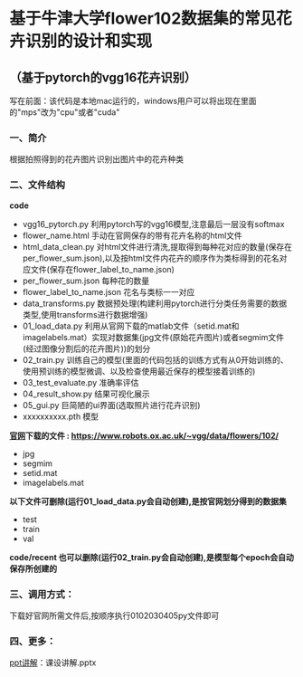 # 基于牛津大学flower102数据集的常见花卉识别的设计和实现
## （基于pytorch的vgg16花卉识别）
写在前面：该代码是本地mac运行的，windows用户可以将出现在里面的"mps"改为"cpu"或者"cuda"

### 一、简介
根据拍照得到的花卉图片识别出图片中的花卉种类

### 二、文件结构
**code**
+ vgg16_pytorch.py           利用pytorch写的vgg16模型,注意最后一层没有softmax
+ flower_name.html           手动在官网保存的带有花卉名称的html文件
+ html_data_clean.py         对html文件进行清洗,提取得到每种花对应的数量(保存在per_flower_sum.json),以及按html文件内花卉的顺序作为类标得到的花名对应文件(保存在flower_label_to_name.json)
+ per_flower_sum.json        每种花的数量
+ flower_label_to_name.json  花名与类标一一对应
+ data_transforms.py         数据预处理(构建利用pytorch进行分类任务需要的数据类型,使用transforms进行数据增强)
+ 01_load_data.py            利用从官网下载的matlab文件（setid.mat和imagelabels.mat）实现对数据集(jpg文件(原始花卉图片)或者segmim文件(经过图像分割后的花卉图片))的划分
+ 02_train.py                训练自己的模型(里面的代码包括的训练方式有从0开始训练的、使用预训练的模型微调、以及检查使用最近保存的模型接着训练的)
+ 03_test_evaluate.py        准确率评估
+ 04_result_show.py          结果可视化展示
+ 05_gui.py                  巨简陋的ui界面(选取照片进行花卉识别)
+ xxxxxxxxxx.pth             模型

**[官网](https://www.robots.ox.ac.uk/~vgg/data/flowers/102/ )下载的文件 : https://www.robots.ox.ac.uk/~vgg/data/flowers/102/** 
+ jpg 
+ segmim 
+ setid.mat 
+ imagelabels.mat

**以下文件可删除(运行01_load_data.py会自动创建),是按官网划分得到的数据集**
+ test 
+ train 
+ val

**code/recent 也可以删除(运行02_train.py会自动创建),是模型每个epoch会自动保存所创建的**

### 三、调用方式：
下载好官网所需文件后,按顺序执行0102030405py文件即可

### 四、更多：
[ppt讲解](课设讲解.pptx)：课设讲解.pptx